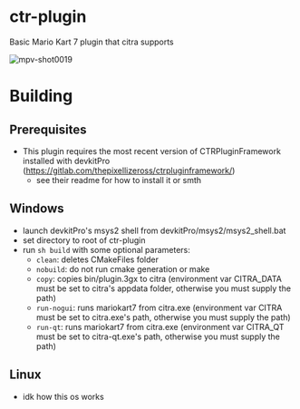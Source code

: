 # ctr-plugin

Basic Mario Kart 7 plugin that citra supports

![mpv-shot0019](https://i.imgur.com/iFsXWDD.jpeg)

# Building
## Prerequisites 
  - This plugin requires the most recent version of CTRPluginFramework installed with devkitPro (https://gitlab.com/thepixellizeross/ctrpluginframework/)
    - see their readme for how to install it or smth
## Windows
  - launch devkitPro's msys2 shell from devkitPro/msys2/msys2_shell.bat
  - set directory to root of ctr-plugin
  - run `sh build` with some optional parameters:
    - `clean`: deletes CMakeFiles folder
    - `nobuild`: do not run cmake generation or make
    - `copy`: copies bin/plugin.3gx to citra (environment var CITRA_DATA must be set to citra's appdata folder, otherwise you must supply the path)
    - `run-nogui`: runs mariokart7 from citra.exe (environment var CITRA must be set to citra.exe's path, otherwise you must supply the path)
    - `run-qt`: runs mariokart7 from citra.exe (environment var CITRA_QT must be set to citra-qt.exe's path, otherwise you must supply the path)
	
## Linux
  - idk how this os works
